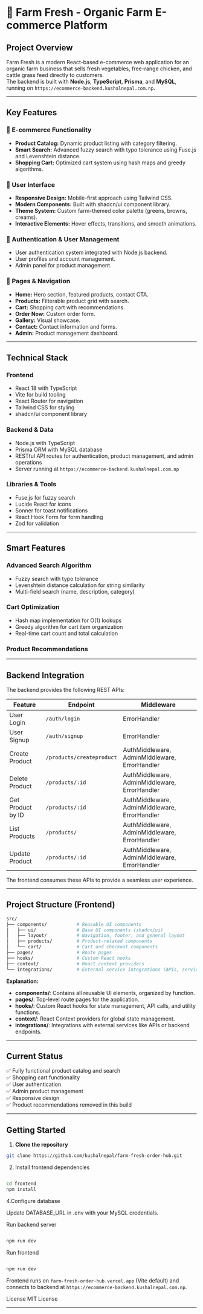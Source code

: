 # 🌱 Farm Fresh - Organic Farm E-commerce Platform

## Project Overview

Farm Fresh is a modern React-based e-commerce web application for an organic farm business that sells fresh vegetables, free-range chicken, and cattle grass feed directly to customers.  
The backend is built with **Node.js**, **TypeScript**, **Prisma**, and **MySQL**, running on `https://ecommerce-backend.kushalnepal.com.np`.

---

## Key Features

### 🛒 E-commerce Functionality

- **Product Catalog:** Dynamic product listing with category filtering.
- **Smart Search:** Advanced fuzzy search with typo tolerance using Fuse.js and Levenshtein distance.
- **Shopping Cart:** Optimized cart system using hash maps and greedy algorithms.
<!-- Collaborative filtering removed -->

### 🎨 User Interface

- **Responsive Design:** Mobile-first approach using Tailwind CSS.
- **Modern Components:** Built with shadcn/ui component library.
- **Theme System:** Custom farm-themed color palette (greens, browns, creams).
- **Interactive Elements:** Hover effects, transitions, and smooth animations.

### 🔐 Authentication & User Management

- User authentication system integrated with Node.js backend.
- User profiles and account management.
- Admin panel for product management.

### 📱 Pages & Navigation

- **Home:** Hero section, featured products, contact CTA.
- **Products:** Filterable product grid with search.
- **Cart:** Shopping cart with recommendations.
- **Order Now:** Custom order form.
- **Gallery:** Visual showcase.
- **Contact:** Contact information and forms.
- **Admin:** Product management dashboard.

---

## Technical Stack

### Frontend

- React 18 with TypeScript
- Vite for build tooling
- React Router for navigation
- Tailwind CSS for styling
- shadcn/ui component library

### Backend & Data

- Node.js with TypeScript
- Prisma ORM with MySQL database
- RESTful API routes for authentication, product management, and admin operations
- Server running at `https://ecommerce-backend.kushalnepal.com.np`

### Libraries & Tools

- Fuse.js for fuzzy search
- Lucide React for icons
- Sonner for toast notifications
- React Hook Form for form handling
- Zod for validation

---

## Smart Features

### Advanced Search Algorithm

- Fuzzy search with typo tolerance
- Levenshtein distance calculation for string similarity
- Multi-field search (name, description, category)

### Cart Optimization

- Hash map implementation for O(1) lookups
- Greedy algorithm for cart item organization
- Real-time cart count and total calculation

### Product Recommendations

<!-- Product recommendations removed from this build -->

---

## Backend Integration

The backend provides the following REST APIs:

| Feature           | Endpoint                  | Middleware                                    |
| ----------------- | ------------------------- | --------------------------------------------- |
| User Login        | `/auth/login`             | ErrorHandler                                  |
| User Signup       | `/auth/signup`            | ErrorHandler                                  |
| Create Product    | `/products/createproduct` | AuthMiddleware, AdminMiddleware, ErrorHandler |
| Delete Product    | `/products/:id`           | AuthMiddleware, AdminMiddleware, ErrorHandler |
| Get Product by ID | `/products/:id`           | AuthMiddleware, AdminMiddleware, ErrorHandler |
| List Products     | `/products/`              | AuthMiddleware, AdminMiddleware, ErrorHandler |
| Update Product    | `/products/:id`           | AuthMiddleware, AdminMiddleware, ErrorHandler |

The frontend consumes these APIs to provide a seamless user experience.

---

## Project Structure (Frontend)

```bash
src/
├── components/           # Reusable UI components
│   ├── ui/               # Base UI components (shadcn/ui)
│   ├── layout/           # Navigation, footer, and general layout
│   ├── products/         # Product-related components
│   └── cart/             # Cart and checkout components
├── pages/                # Route pages
├── hooks/                # Custom React hooks
├── context/              # React context providers
└── integrations/         # External service integrations (APIs, services)
```

**Explanation:**

- **components/**: Contains all reusable UI elements, organized by function.
- **pages/**: Top-level route pages for the application.
- **hooks/**: Custom React hooks for state management, API calls, and utility functions.
- **context/**: React Context providers for global state management.
- **integrations/**: Integrations with external services like APIs or backend endpoints.

---

## Current Status

✅ Fully functional product catalog and search  
✅ Shopping cart functionality  
✅ User authentication  
✅ Admin product management  
✅ Responsive design  
✅ Product recommendations removed in this build

---

## Getting Started

1. **Clone the repository**

```bash
git clone https://github.com/kushalnepal/farm-fresh-order-hub.git
```

2. Install frontend dependencies

```bash

cd frontend
npm install
```

4.Configure database

Update DATABASE_URL in .env with your MySQL credentials.

Run backend server

```bash

npm run dev
```

Run frontend

```bash

npm run dev
```

Frontend runs on `farm-fresh-order-hub.vercel.app` (Vite default) and connects to backend at `https://ecommerce-backend.kushalnepal.com.np`.

License
MIT License

---
